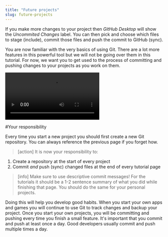 ```yaml
---
title: "Future projects"
slug: future-projects
---
```


If you make more changes to your project then _GitHub Desktop_ will show the _Uncommited Changes_ label. You can then pick and choose which files to stage (include), commit those files and push the commit to GitHub (sync).

You are now familiar with the very basics of using Git. There are a lot more features in this powerful tool but we will not be going over them in this tutorial. For now, we want you to get used to the process of committing and pushing changes to your projects as you work on them.

![ms-video](https://s3.amazonaws.com/mgwu-misc/GitHubDesktop/commit.mov)

#Your responsibility

Every time you start a new project you should first create a new Git repository. You can always reference the previous page if you forget how.

> [action]
>It is now your responsibility to:
>
1. Create a repository at the start of every project
2. Commit _and_ push (sync) changed files at the end of every tutorial page

<!--  -->

> [info]
> Make sure to use descriptive commit messages! For the tutorials it should be a 1-2 sentence summary of what you did while finishing that page. You should do the same for your personal projects.

Doing this will help you develop good habits. When you start your own apps and games you will continue to use Git to track changes and backup your project. Once you start your own projects, you will be committing and pushing every time you finish a small feature. It's important that you commit and push at least once a day. Good developers usually commit and push multiple times a day.
